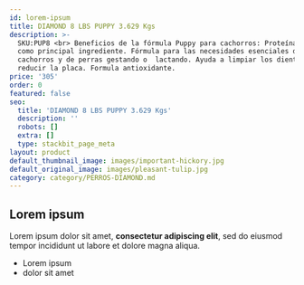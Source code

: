 ```yaml
---
id: lorem-ipsum
title: DIAMOND 8 LBS PUPPY 3.629 Kgs
description: >-
  SKU:PUP8 <br> Beneficios de la fórmula Puppy para cachorros: Proteína de pollo
  como principal ingrediente. Fórmula para las necesidades esenciales de
  cachorros y de perras gestando o  lactando. Ayuda a limpiar los dientes y
  reducir la placa. Formula antioxidante.
price: '305'
order: 0
featured: false
seo:
  title: 'DIAMOND 8 LBS PUPPY 3.629 Kgs'
  description: ''
  robots: []
  extra: []
  type: stackbit_page_meta
layout: product
default_thumbnail_image: images/important-hickory.jpg
default_original_image: images/pleasant-tulip.jpg
category: category/PERROS-DIAMOND.md
---
```

## Lorem ipsum

Lorem ipsum dolor sit amet, **consectetur adipiscing elit**, sed do eiusmod tempor incididunt ut labore et dolore magna aliqua.

- Lorem ipsum
- dolor sit amet
